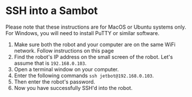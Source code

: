 # SSH into a Sambot 

Please note that these instructions are for MacOS or Ubuntu systems only. For Windows, you will need to install PuTTY or similar software.

1. Make sure both the robot and your computer are on the same WiFi network. Follow instructions on this page 
2. Find the robot's IP address on the small screen of the robot. Let's assume that is `192.168.0.103`.
3. Open a terminal window on your computer.
4. Enter the following commands `ssh jetbot@192.168.0.103`.
5. Then enter the robot's password.
6. Now you have successfully SSH'd into the robot.